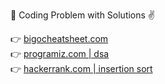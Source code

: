 :rocket: Coding Problem with Solutions :v:

:point_right: [bigocheatsheet.com](https://www.bigocheatsheet.com/)  
:point_right: [programiz.com | dsa](https://www.programiz.com/dsa)  
:point_right: [hackerrank.com | insertion sort](https://www.hackerrank.com/challenges/insertionsort2/problem)

